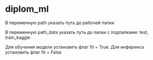 # diplom_ml

В переменную path указать путь до рабочей папки

В переменную path_data указать путь до папки с подпапками: test, train_kaggle

Для обучения модели установить флаг fit = True. 
Для инференса установить флаг fit = False

